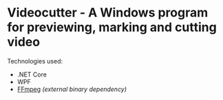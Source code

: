 # Videocutter - A Windows program for previewing, marking and cutting video

Technologies used:
* .NET Core
* WPF
* [FFmpeg](http://ffmpeg.org/) *(external binary dependency)*
